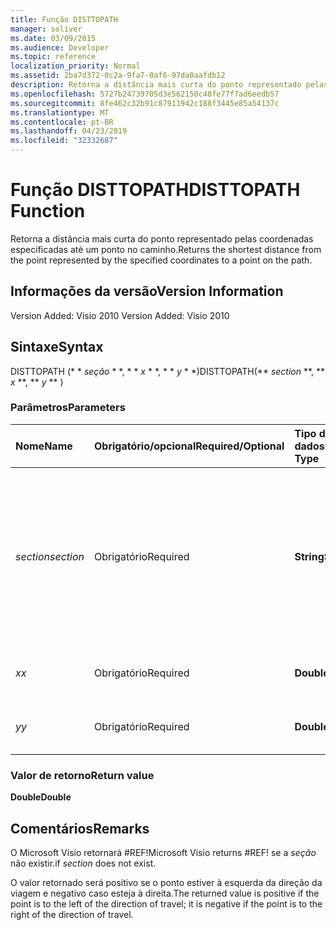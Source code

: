 ```yaml
---
title: Função DISTTOPATH
manager: soliver
ms.date: 03/09/2015
ms.audience: Developer
ms.topic: reference
localization_priority: Normal
ms.assetid: 2ba7d372-0c2a-9fa7-0af6-97da0aafdb12
description: Retorna a distância mais curta do ponto representado pelas coordenadas especificadas até um ponto no caminho.
ms.openlocfilehash: 5727b24739705d3e562150c48fe77f7ad6eedb57
ms.sourcegitcommit: 8fe462c32b91c87911942c188f3445e85a54137c
ms.translationtype: MT
ms.contentlocale: pt-BR
ms.lasthandoff: 04/23/2019
ms.locfileid: "32332687"
---
```

# <a name="disttopath-function"></a><span data-ttu-id="5a7e8-103">Função DISTTOPATH</span><span class="sxs-lookup"><span data-stu-id="5a7e8-103">DISTTOPATH Function</span></span>

<span data-ttu-id="5a7e8-104">Retorna a distância mais curta do ponto representado pelas coordenadas especificadas até um ponto no caminho.</span><span class="sxs-lookup"><span data-stu-id="5a7e8-104">Returns the shortest distance from the point represented by the specified coordinates to a point on the path.</span></span>
  
## <a name="version-information"></a><span data-ttu-id="5a7e8-105">Informações da versão</span><span class="sxs-lookup"><span data-stu-id="5a7e8-105">Version Information</span></span>

<span data-ttu-id="5a7e8-106">Version Added: Visio 2010
</span><span class="sxs-lookup"><span data-stu-id="5a7e8-106">Version Added: Visio 2010</span></span> 
  
## <a name="syntax"></a><span data-ttu-id="5a7e8-107">Sintaxe</span><span class="sxs-lookup"><span data-stu-id="5a7e8-107">Syntax</span></span>

<span data-ttu-id="5a7e8-108">DISTTOPATH (\* \* *seção* \* \*, \* \* *x* \* \*, \* \* *y* \* \*)</span><span class="sxs-lookup"><span data-stu-id="5a7e8-108">DISTTOPATH(\*\* *section* \*\*, \*\* *x* \*\*, \*\* *y* \*\* )</span></span> 
  
### <a name="parameters"></a><span data-ttu-id="5a7e8-109">Parâmetros</span><span class="sxs-lookup"><span data-stu-id="5a7e8-109">Parameters</span></span>

|<span data-ttu-id="5a7e8-110">**Nome**</span><span class="sxs-lookup"><span data-stu-id="5a7e8-110">**Name**</span></span>|<span data-ttu-id="5a7e8-111">**Obrigatório/opcional**</span><span class="sxs-lookup"><span data-stu-id="5a7e8-111">**Required/Optional**</span></span>|<span data-ttu-id="5a7e8-112">**Tipo de dados**</span><span class="sxs-lookup"><span data-stu-id="5a7e8-112">**Data Type**</span></span>|<span data-ttu-id="5a7e8-113">**Descrição**</span><span class="sxs-lookup"><span data-stu-id="5a7e8-113">**Description**</span></span>|
|:-----|:-----|:-----|:-----|
| <span data-ttu-id="5a7e8-114">_section_</span><span class="sxs-lookup"><span data-stu-id="5a7e8-114">_section_</span></span> <br/> |<span data-ttu-id="5a7e8-115">Obrigatório</span><span class="sxs-lookup"><span data-stu-id="5a7e8-115">Required</span></span>  <br/> |<span data-ttu-id="5a7e8-116">**String**</span><span class="sxs-lookup"><span data-stu-id="5a7e8-116">**String**</span></span> <br/> |<span data-ttu-id="5a7e8-117">A seção Geometry que representa o caminho, especificada por uma referência à sua respectiva célula Path (por exemplo, Geometry1.Path).</span><span class="sxs-lookup"><span data-stu-id="5a7e8-117">The Geometry section that represents the path, specified by a reference to its Path cell (for example, Geometry1.Path).</span></span>  <br/> |
| <span data-ttu-id="5a7e8-118">_x_</span><span class="sxs-lookup"><span data-stu-id="5a7e8-118">_x_</span></span> <br/> |<span data-ttu-id="5a7e8-119">Obrigatório</span><span class="sxs-lookup"><span data-stu-id="5a7e8-119">Required</span></span>  <br/> |<span data-ttu-id="5a7e8-120">**Double**</span><span class="sxs-lookup"><span data-stu-id="5a7e8-120">**Double**</span></span> <br/> |<span data-ttu-id="5a7e8-121">A coordenada _x_do ponto.</span><span class="sxs-lookup"><span data-stu-id="5a7e8-121">The  _x_-coordinate of the point.</span></span>  <br/> |
| <span data-ttu-id="5a7e8-122">_y_</span><span class="sxs-lookup"><span data-stu-id="5a7e8-122">_y_</span></span> <br/> |<span data-ttu-id="5a7e8-123">Obrigatório</span><span class="sxs-lookup"><span data-stu-id="5a7e8-123">Required</span></span>  <br/> |<span data-ttu-id="5a7e8-124">**Double**</span><span class="sxs-lookup"><span data-stu-id="5a7e8-124">**Double**</span></span> <br/> |<span data-ttu-id="5a7e8-125">A coordenada _y_do ponto.</span><span class="sxs-lookup"><span data-stu-id="5a7e8-125">The  _y_-coordinate of the point.</span></span>  <br/> |
   
### <a name="return-value"></a><span data-ttu-id="5a7e8-126">Valor de retorno</span><span class="sxs-lookup"><span data-stu-id="5a7e8-126">Return value</span></span>

 <span data-ttu-id="5a7e8-127">**Double**</span><span class="sxs-lookup"><span data-stu-id="5a7e8-127">**Double**</span></span>
  
## <a name="remarks"></a><span data-ttu-id="5a7e8-128">Comentários</span><span class="sxs-lookup"><span data-stu-id="5a7e8-128">Remarks</span></span>

<span data-ttu-id="5a7e8-129">O Microsoft Visio retornará #REF!</span><span class="sxs-lookup"><span data-stu-id="5a7e8-129">Microsoft Visio returns #REF!</span></span> <span data-ttu-id="5a7e8-130">se a _seção_ não existir.</span><span class="sxs-lookup"><span data-stu-id="5a7e8-130">if  _section_ does not exist.</span></span> 
  
<span data-ttu-id="5a7e8-131">O valor retornado será positivo se o ponto estiver à esquerda da direção da viagem e negativo caso esteja à direita.</span><span class="sxs-lookup"><span data-stu-id="5a7e8-131">The returned value is positive if the point is to the left of the direction of travel; it is negative if the point is to the right of the direction of travel.</span></span>
  

